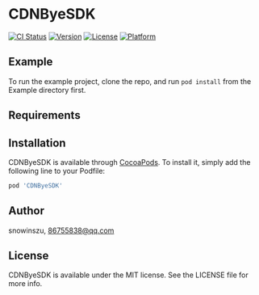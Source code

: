 # CDNByeSDK

[![CI Status](https://img.shields.io/travis/snowinszu/CDNByeSDK.svg?style=flat)](https://travis-ci.org/snowinszu/CDNByeSDK)
[![Version](https://img.shields.io/cocoapods/v/CDNByeSDK.svg?style=flat)](https://cocoapods.org/pods/CDNByeSDK)
[![License](https://img.shields.io/cocoapods/l/CDNByeSDK.svg?style=flat)](https://cocoapods.org/pods/CDNByeSDK)
[![Platform](https://img.shields.io/cocoapods/p/CDNByeSDK.svg?style=flat)](https://cocoapods.org/pods/CDNByeSDK)

## Example

To run the example project, clone the repo, and run `pod install` from the Example directory first.

## Requirements

## Installation

CDNByeSDK is available through [CocoaPods](https://cocoapods.org). To install
it, simply add the following line to your Podfile:

```ruby
pod 'CDNByeSDK'
```

## Author

snowinszu, 86755838@qq.com

## License

CDNByeSDK is available under the MIT license. See the LICENSE file for more info.
